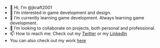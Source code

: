 - 👋 Hi, I’m @jkraft2001
- 👀 I’m interested in game development and design.
- 🌱 I’m currently learning game development. Always learning game development.
- 💞️ I’m looking to collaborate on projects, both personal and professional.
- 📫 How to reach me: Check out my [Twitter](https://twitter.com/kraft_jackson) or my [LinkedIn](https://www.linkedin.com/in/jackson-kraft/)
- You can also check out my work [here](https://www.jkrafty.com/)

<!---
jkraft2001/jkraft2001 is a ✨ special ✨ repository because its `README.md` (this file) appears on your GitHub profile.
You can click the Preview link to take a look at your changes.
--->
